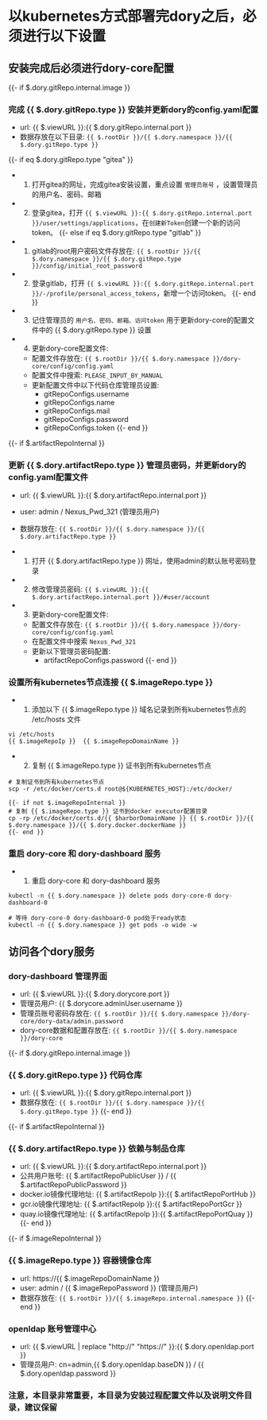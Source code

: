 # 以kubernetes方式部署完dory之后，必须进行以下设置

## 安装完成后必须进行dory-core配置

{{- if $.dory.gitRepo.internal.image }}
### 完成 {{ $.dory.gitRepo.type }} 安装并更新dory的config.yaml配置

- url: {{ $.viewURL }}:{{ $.dory.gitRepo.internal.port }}
- 数据存放在以下目录: `{{ $.rootDir }}/{{ $.dory.namespace }}/{{ $.dory.gitRepo.type }}`

{{- if eq $.dory.gitRepo.type "gitea" }}
- 1. 打开gitea的网址，完成gitea安装设置，重点设置 `管理员账号` ，设置管理员的用户名、密码、邮箱
- 2. 登录gitea，打开 `{{ $.viewURL }}:{{ $.dory.gitRepo.internal.port }}/user/settings/applications`，在`创建新Token`创建一个新的访问token。
{{- else if eq $.dory.gitRepo.type "gitlab" }}
- 1. gitlab的root用户密码文件存放在: `{{ $.rootDir }}/{{ $.dory.namespace }}/{{ $.dory.gitRepo.type }}/config/initial_root_password`
- 2. 登录gitlab，打开 `{{ $.viewURL }}:{{ $.dory.gitRepo.internal.port }}/-/profile/personal_access_tokens`，新增一个访问token。
{{- end }}
- 3. 记住管理员的 `用户名、密码、邮箱、访问token` 用于更新dory-core的配置文件中的 {{ $.dory.gitRepo.type }} 设置
- 4. 更新dory-core配置文件:
  - 配置文件存放在: `{{ $.rootDir }}/{{ $.dory.namespace }}/dory-core/config/config.yaml`
  - 配置文件中搜索: `PLEASE_INPUT_BY_MANUAL`
  - 更新配置文件中以下代码仓库管理员设置: 
    - gitRepoConfigs.username
    - gitRepoConfigs.name
    - gitRepoConfigs.mail
    - gitRepoConfigs.password
    - gitRepoConfigs.token
{{- end }}

{{- if $.artifactRepoInternal }}
### 更新 {{ $.dory.artifactRepo.type }} 管理员密码，并更新dory的config.yaml配置文件

- url: {{ $.viewURL }}:{{ $.dory.artifactRepo.internal.port }}
- user: admin / Nexus_Pwd_321 (管理员用户)
- 数据存放在: `{{ $.rootDir }}/{{ $.dory.namespace }}/{{ $.dory.artifactRepo.type }}`

- 1. 打开 {{ $.dory.artifactRepo.type }} 网址，使用admin的默认账号密码登录
- 2. 修改管理员密码: `{{ $.viewURL }}:{{ $.dory.artifactRepo.internal.port }}/#user/account`
- 3. 更新dory-core配置文件:
  - 配置文件存放在: `{{ $.rootDir }}/{{ $.dory.namespace }}/dory-core/config/config.yaml`
  - 在配置文件中搜索 `Nexus_Pwd_321`
  - 更新以下管理员密码配置: 
    - artifactRepoConfigs.password
{{- end }}

### 设置所有kubernetes节点连接 {{ $.imageRepo.type }}

- 1. 添加以下 {{ $.imageRepo.type }} 域名记录到所有kubernetes节点的 /etc/hosts 文件  

```shell script
vi /etc/hosts
{{ $.imageRepoIp }}  {{ $.imageRepoDomainName }}
```

- 2. 复制 {{ $.imageRepo.type }} 证书到所有kubernetes节点

```shell script
# 复制证书到所有kubernetes节点
scp -r /etc/docker/certs.d root@${KUBERNETES_HOST}:/etc/docker/

{{- if not $.imageRepoInternal }}
# 复制 {{ $.imageRepo.type }} 证书到docker executor配置目录
cp -rp /etc/docker/certs.d/{{ $harborDomainName }} {{ $.rootDir }}/{{ $.dory.namespace }}/{{ $.dory.docker.dockerName }}
{{- end }}
```

### 重启 dory-core 和 dory-dashboard 服务

- 1. 重启 dory-core 和 dory-dashboard 服务

```shell script
kubectl -n {{ $.dory.namespace }} delete pods dory-core-0 dory-dashboard-0

# 等待 dory-core-0 dory-dashboard-0 pod处于ready状态
kubectl -n {{ $.dory.namespace }} get pods -o wide -w
```

## 访问各个dory服务

### dory-dashboard 管理界面

- url: {{ $.viewURL }}:{{ $.dory.dorycore.port }}
- 管理员用户: {{ $.dorycore.adminUser.username }}
- 管理员账号密码存放在: `{{ $.rootDir }}/{{ $.dory.namespace }}/dory-core/dory-data/admin.password`
- dory-core数据和配置存放在: `{{ $.rootDir }}/{{ $.dory.namespace }}/dory-core`

{{- if $.dory.gitRepo.internal.image }}
### {{ $.dory.gitRepo.type }} 代码仓库

- url: {{ $.viewURL }}:{{ $.dory.gitRepo.internal.port }}
- 数据存放在: `{{ $.rootDir }}/{{ $.dory.namespace }}/{{ $.dory.gitRepo.type }}`
{{- end }}

{{- if $.artifactRepoInternal }}
### {{ $.dory.artifactRepo.type }} 依赖与制品仓库

- url: {{ $.viewURL }}:{{ $.dory.artifactRepo.internal.port }}
- 公共用户账号: {{ $.artifactRepoPublicUser }} / {{ $.artifactRepoPublicPassword }}
- docker.io镜像代理地址: {{ $.artifactRepoIp }}:{{ $.artifactRepoPortHub }}
- gcr.io镜像代理地址: {{ $.artifactRepoIp }}:{{ $.artifactRepoPortGcr }}
- quay.io镜像代理地址: {{ $.artifactRepoIp }}:{{ $.artifactRepoPortQuay }}
{{- end }}

{{- if $.imageRepoInternal }}
### {{ $.imageRepo.type }} 容器镜像仓库

- url: https://{{ $.imageRepoDomainName }}
- user: admin / {{ $.imageRepoPassword }} (管理员用户)
- 数据存放在: `{{ $.rootDir }}/{{ $.imageRepo.internal.namespace }}`
{{- end }}

### openldap 账号管理中心

- url: {{ $.viewURL | replace "http://" "https://" }}:{{ $.dory.openldap.port }}
- 管理员用户: cn=admin,{{ $.dory.openldap.baseDN }} / {{ $.dory.openldap.password }}

### 注意，本目录非常重要，本目录为安装过程配置文件以及说明文件目录，建议保留

